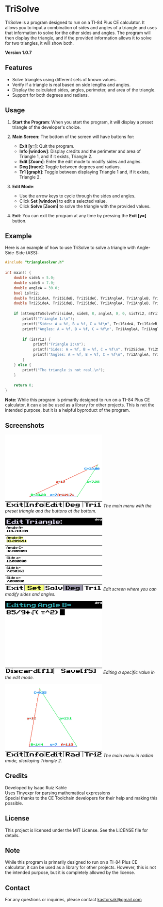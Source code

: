 # TriSolve

TriSolve is a program designed to run on a TI-84 Plus CE calculator. It allows you to input a combination of sides and angles of a triangle and uses that information to solve for the other sides and angles. The program will then display the triangle, and if the provided information allows it to solve for two triangles, it will show both.

**Version 1.0.7**

## Features

- Solve triangles using different sets of known values.
- Verify if a triangle is real based on side lengths and angles.
- Display the calculated sides, angles, perimeter, and area of the triangle.
- Support for both degrees and radians.

## Usage

1. **Start the Program**: When you start the program, it will display a preset triangle of the developer's choice.
2. **Main Screen**: The bottom of the screen will have buttons for:
    - **Exit [y=]**: Quit the program.
    - **Info [window]**: Display credits and the perimeter and area of Triangle 1, and if it exists, Triangle 2.
    - **Edit [Zoom]**: Enter the edit mode to modify sides and angles.
    - **Deg [trace]**: Toggle between degrees and radians.
    - **Tr1 [graph]**: Toggle between displaying Triangle 1 and, if it exists, Triangle 2.

3. **Edit Mode**:
    - Use the arrow keys to cycle through the sides and angles.
    - Click **Set [window]** to edit a selected value.
    - Click **Solve [Zoom]** to solve the triangle with the provided values.

4. **Exit**: You can exit the program at any time by pressing the **Exit [y=]** button.

## Example

Here is an example of how to use TriSolve to solve a triangle with Angle-Side-Side (ASS):

```c
#include "trianglesolver.h"

int main() {
    double sideA = 5.0;
    double sideB = 7.0;
    double angleA = 30.0;
    bool isTri2;
    double Tri1SideA, Tri1SideB, Tri1SideC, Tri1AngleA, Tri1AngleB, Tri1AngleC;
    double Tri2SideA, Tri2SideB, Tri2SideC, Tri2AngleA, Tri2AngleB, Tri2AngleC;

    if (attemptToSolveTri(sideA, sideB, 0, angleA, 0, 0, &isTri2, &Tri1SideA, &Tri1SideB, &Tri1SideC, &Tri1AngleA, &Tri1AngleB, &Tri1AngleC, &Tri2SideA, &Tri2SideB, &Tri2SideC, &Tri2AngleA, &Tri2AngleB, &Tri2AngleC)) {
        printf("Triangle 1:\n");
        printf("Sides: A = %f, B = %f, C = %f\n", Tri1SideA, Tri1SideB, Tri1SideC);
        printf("Angles: A = %f, B = %f, C = %f\n", Tri1AngleA, Tri1AngleB, Tri1AngleC);

        if (isTri2) {
             printf("Triangle 2:\n");
             printf("Sides: A = %f, B = %f, C = %f\n", Tri2SideA, Tri2SideB, Tri2SideC);
             printf("Angles: A = %f, B = %f, C = %f\n", Tri2AngleA, Tri2AngleB, Tri2AngleC);
        }
    } else {
        printf("The triangle is not real.\n");
    }

    return 0;
}
```

**Note:** While this program is primarily designed to run on a TI-84 Plus CE calculator, it can also be used as a library for other projects. This is not the intended purpose, but it is a helpful byproduct of the program.

## Screenshots
![Main Menu](screenshots/mainmenu.png)
*The main menu with the preset triangle and the buttons at the bottom.*

![Edit Screen](screenshots/editscreen.png)
*Edit screen where you can modify sides and angles.*

![Editing a Value](screenshots/editingAValue.png)
*Editing a specific value in the edit mode.*

![Main Menu in Radian Mode Showing Triangle 2](screenshots/mainmenuButInRadModeAndShowingTri2.png)
*The main menu in radian mode, displaying Triangle 2.*

## Credits

Developed by Isaac Ruiz Kahle  
Uses Tinyexpr for parsing mathematical expressions  
Special thanks to the CE Toolchain developers for their help and making this possible.

## License

This project is licensed under the MIT License. See the LICENSE file for details.

## Note

While this program is primarily designed to run on a TI-84 Plus CE calculator, it can be used as a library for other projects. However, this is not the intended purpose, but it is completely allowed by the license.

## Contact

For any questions or inquiries, please contact kastorsak@gmail.com
